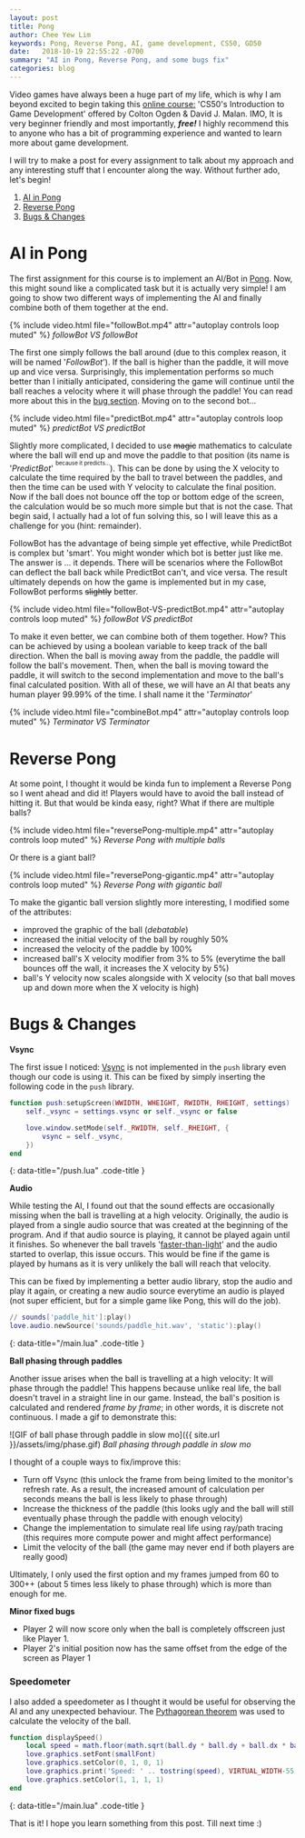 ```yaml
---
layout: post
title: Pong
author: Chee Yew Lim
keywords: Pong, Reverse Pong, AI, game development, CS50, GD50 
date:   2018-10-19 22:55:22 -0700
summary: "AI in Pong, Reverse Pong, and some bugs fix"
categories: blog
---
```


Video games have always been a huge part of my life, which is why I am beyond excited to begin taking this [online course:][online-course] 'CS50's Introduction to Game Development' offered by Colton Ogden & David J. Malan. IMO, It is very beginner friendly and most importantly, ***free!*** I highly recommend this to anyone who has a bit of programming experience and wanted to learn more about game development.

I will try to make a post for every assignment to talk about my approach and any interesting stuff that I encounter along the way. Without further ado, let's begin!

1. [AI in Pong](#ai-in-pong)
2. [Reverse Pong](#reverse-pong)
3. [Bugs & Changes](#bugs--changes)

# AI in Pong

The first assignment for this course is to implement an AI/Bot in [Pong][pong]. Now, this might sound like a complicated task but it is actually very simple! I am going to show two different ways of implementing the AI and finally combine both of them together at the end.  

{% include video.html file="followBot.mp4" attr="autoplay controls loop muted" %}
*followBot VS followBot*  
  
The first one simply follows the ball around (due to this complex reason, it will be named '*FollowBot*'). If the ball is higher than the paddle, it will move up and vice versa. Surprisingly, this implementation performs so much better than I initially anticipated, considering the game will continue until the ball reaches a velocity where it will phase through the paddle! You can read more about this in the [bug section](#bugs--changes). Moving on to the second bot...

{% include video.html file="predictBot.mp4" attr="autoplay controls loop muted" %}
*predictBot VS predictBot*

Slightly more complicated, I decided to use ~~magic~~ mathematics to calculate where the ball will end up and move the paddle to that position (its name is '*PredictBot*' <sup><sup>because it predicts...</sup></sup>). This can be done by using the X velocity to calculate the time required by the ball to travel between the paddles, and then the time can be used with Y velocity to calculate the final position. Now if the ball does not bounce off the top or bottom edge of the screen, the calculation would be so much more simple but that is not the case. That begin said, I actually had a lot of fun solving this, so I will leave this as a challenge for you (hint: remainder).

FollowBot has the advantage of being simple yet effective, while PredictBot is complex but 'smart'. You might wonder which bot is better just like me. The answer is ... it depends. There will be scenarios where the FollowBot can deflect the ball back while PredictBot can't, and vice versa. The result ultimately depends on how the game is implemented but in my case, FollowBot performs ~~slightly~~ better.

{% include video.html file="followBot-VS-predictBot.mp4" attr="autoplay controls loop muted" %}
*followBot VS predictBot*

To make it even better, we can combine both of them together. How? This can be achieved by using a boolean variable to keep track of the ball direction. When the ball is moving away from the paddle, the paddle will follow the ball's movement. Then, when the ball is moving toward the paddle, it will switch to the second implementation and move to the ball's final calculated position. With all of these, we will have an AI that beats any human player 99.99% of the time. I shall name it the '*Terminator*'

{% include video.html file="combineBot.mp4" attr="autoplay controls loop muted" %}
*Terminator VS Terminator*

# Reverse Pong

At some point, I thought it would be kinda fun to implement a Reverse Pong so I went ahead and did it! Players would have to avoid the ball instead of hitting it. But that would be kinda easy, right? What if there are multiple balls?

{% include video.html file="reversePong-multiple.mp4" attr="autoplay controls loop muted" %}
*Reverse Pong with multiple balls*

Or there is a giant ball?

{% include video.html file="reversePong-gigantic.mp4" attr="autoplay controls loop muted" %}
*Reverse Pong with gigantic ball*

To make the gigantic ball version slightly more interesting, I modified some of the attributes:

- improved the graphic of the ball (*debatable*)
- increased the initial velocity of the ball by roughly 50%
- increased the velocity of the paddle by 100%
- increased ball's X velocity modifier from 3% to 5% (everytime the ball  bounces off the wall, it increases the X velocity by 5%)  
- ball's Y velocity now scales alongside with X velocity (so that ball moves up and down more when the X velocity is high)

# Bugs & Changes

**Vsync**

The first issue I noticed: [Vsync][vsync] is not implemented in the `push` library even though our code is using it. This can be fixed by simply inserting the following code in the `push` library.

```lua
function push:setupScreen(WWIDTH, WHEIGHT, RWIDTH, RHEIGHT, settings)
    self._vsync = settings.vsync or self._vsync or false

    love.window.setMode(self._RWIDTH, self._RHEIGHT, {
        vsync = self._vsync,
    })
end
```
{: data-title="/push.lua" .code-title }

**Audio**

While testing the AI, I found out that the sound effects are occasionally missing when the ball is travelling at a high velocity. Originally, the audio is played from a single audio source that was created at the beginning of the program. And if that audio source is playing, it cannot be played again until it finishes. So whenever the ball travels '[faster-than-light][faster-than-light]' and the audio started to overlap, this issue occurs. This would be fine if the game is played by humans as it is very unlikely the ball will reach that velocity.
  
This can be fixed by implementing a better audio library, stop the audio and play it again, or creating a new audio source everytime an audio is played (not super efficient, but for a simple game like Pong, this will do the job).  

```lua
// sounds['paddle_hit']:play()
love.audio.newSource('sounds/paddle_hit.wav', 'static'):play()
```
{: data-title="/main.lua" .code-title }

**Ball phasing through paddles**  

Another issue arises when the ball is travelling at a high velocity: It will phase through the paddle! This happens because unlike real life, the ball doesn't travel in a straight line in our game. Instead, the ball's position is calculated and rendered *frame by frame*; in other words, it is discrete not continuous. I made a gif to demonstrate this:

![GIF of ball phase through paddle in slow mo]({{ site.url }}/assets/img/phase.gif)
*Ball phasing through paddle in slow mo*

I thought of  a couple ways to fix/improve this:

- Turn off Vsync (this unlock the frame from being limited to the monitor's refresh rate. As a result, the increased amount of calculation per seconds means the ball is less likely to phase through)
- Increase the thickness of the paddle (this looks ugly and the ball will still eventually phase through the paddle with enough velocity)
- Change the implementation to simulate real life using ray/path tracing (this requires more compute power and might affect performance)
- Limit the velocity of the ball (the game may never end if both players are really good)

Ultimately, I only used the first option  and my frames jumped from 60 to 300++ (about 5 times less likely to phase through) which is more than enough for me.

**Minor fixed bugs**

- Player 2 will now score only when the ball is completely offscreen just like Player 1.
- Player 2's initial position now has the same offset from the edge of the screen as Player 1

### Speedometer

I also added a speedometer as I thought it would be useful for observing the AI and any unexpected behaviour. The [Pythagorean theorem][pythagorean-theorem] was used to calculate the velocity of the ball.

```lua
function displaySpeed()
    local speed = math.floor(math.sqrt(ball.dy * ball.dy + ball.dx * ball.dx))
    love.graphics.setFont(smallFont)
    love.graphics.setColor(0, 1, 0, 1)
    love.graphics.print('Speed: ' .. tostring(speed), VIRTUAL_WIDTH-55, 10)
    love.graphics.setColor(1, 1, 1, 1)
end
```
{: data-title="/main.lua" .code-title }

That is it! I hope you learn something from this post. Till next time :)

[online-course]: https://courses.edx.org/courses/course-v1:HarvardX+CS50G+Games/course/
[pong]: https://en.wikipedia.org/wiki/Pong
[vsync]: https://en.wikipedia.org/wiki/Analog_television#Vertical_synchronization
[pythagorean-theorem]: https://en.wikipedia.org/wiki/Pythagorean_theorem
[faster-than-light]: https://en.wikipedia.org/wiki/FTL:_Faster_Than_Light